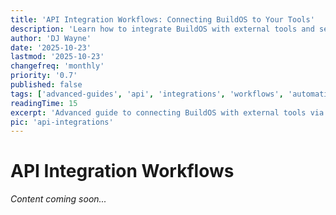 ```yaml
---
title: 'API Integration Workflows: Connecting BuildOS to Your Tools'
description: 'Learn how to integrate BuildOS with external tools and services using API workflows. Automate your productivity ecosystem.'
author: 'DJ Wayne'
date: '2025-10-23'
lastmod: '2025-10-23'
changefreq: 'monthly'
priority: '0.7'
published: false
tags: ['advanced-guides', 'api', 'integrations', 'workflows', 'automation', 'webhooks']
readingTime: 15
excerpt: 'Advanced guide to connecting BuildOS with external tools via API integrations. Learn webhook patterns, automation workflows, and integration best practices.'
pic: 'api-integrations'
---
```


# API Integration Workflows

*Content coming soon...*
